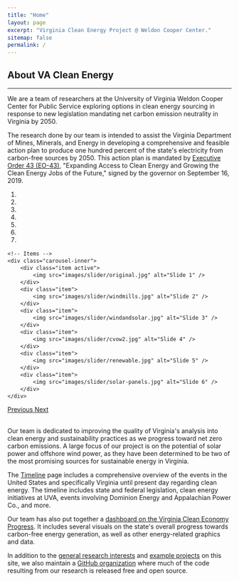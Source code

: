 ```yaml
---
title: "Home"
layout: page
excerpt: "Virginia Clean Energy Project @ Weldon Cooper Center."
sitemap: false
permalink: /
---
```

## About VA Clean Energy
***

We are a team of researchers at the University of Virginia Weldon Cooper Center for Public Service exploring options in clean energy sourcing in response to new legislation mandating net carbon emission neutrality in Virginia by 2050.


The research done by our team is intended to assist the Virginia Department of Mines, Minerals, and Energy in developing a comprehensive and feasible action plan to produce one hundred percent of the state's electricity from carbon-free sources by 2050. This action plan is mandated by [Executive Order 43 (EO-43)](https://www.governor.virginia.gov/media/governorvirginiagov/executive-actions/EO-43-Expanding-Access-to-Clean-Energy-and-Growing-the-Clean-Energy-Jobs-of-the-Future.pdf), "Expanding Access to Clean Energy and Growing the Clean Energy Jobs of the Future," signed by the governor on September 16, 2019.



<div id="carousel" class="carousel slide" data-ride="carousel" data-interval="5000" data-pause="hover">
    <!-- Menu -->
    <ol class="carousel-indicators">
        <li data-target="#carousel" data-slide-to="0" class="active"></li>
        <li data-target="#carousel" data-slide-to="1"></li>
        <li data-target="#carousel" data-slide-to="2"></li>
        <li data-target="#carousel" data-slide-to="3"></li>
        <li data-target="#carousel" data-slide-to="4"></li>
        <li data-target="#carousel" data-slide-to="5"></li>
        <li data-target="#carousel" data-slide-to="6"></li>
    </ol>

    <!-- Items -->
    <div class="carousel-inner">
        <div class="item active">
            <img src="images/slider/original.jpg" alt="Slide 1" />
        </div>
        <div class="item">
            <img src="images/slider/windmills.jpg" alt="Slide 2" />
        </div>
        <div class="item">
            <img src="images/slider/windandsolar.jpg" alt="Slide 3" />
        </div>
        <div class="item">
            <img src="images/slider/cvow2.jpg" alt="Slide 4" />
        </div>
        <div class="item">
            <img src="images/slider/renewable.jpg" alt="Slide 5" />
        </div>
        <div class="item">
            <img src="images/slider/solar-panels.jpg" alt="Slide 6" />
        </div>
    </div>
  <a class="left carousel-control" href="#carousel" role="button" data-slide="prev">
    <span class="glyphicon glyphicon-chevron-left" aria-hidden="true"></span>
    <span class="sr-only">Previous</span>
  </a>
  <a class="right carousel-control" href="#carousel" role="button" data-slide="next">
    <span class="glyphicon glyphicon-chevron-right" aria-hidden="true"></span>
    <span class="sr-only">Next</span>
  </a>
</div>

<script src="https://ajax.googleapis.com/ajax/libs/jquery/1.11.3/jquery.min.js"></script>
<script src="js/bootstrap.min.js"></script>

<br/>



Our team is dedicated to improving the quality of Virginia's analysis into clean energy and sustainability practices as we progress toward net zero carbon emissions. A large focus of our project is on the potential of solar power and offshore wind power, as they have been determined to be two of the most promising sources for sustainable energy in Virginia.


The [Timeline](/vacleanenergy.github.io/timeline/) page includes a comprehensive overview of the events in the United States and specifically Virginia until present day regarding clean energy. The timeline includes state and federal legislation, clean energy initiatives at UVA, events involving Dominion Energy and Appalachian Power Co., and more.


Our team has also put together a [dashboard on the Virginia Clean Economy Progress](https://cleanenergyva.shinyapps.io/va_clean_economy_dashboard_production/). It includes several visuals on the state's overall progress towards carbon-free energy generation, as well as other energy-related graphics and data.



In addition to the [general research interests](/vacleanenergy.github.io/research/) and [example projects](/vacleanenergy.github.io/projects/) on this site, we also maintain a [GitHub organization](https://github.com/coopercenter) where much of the code resulting from our research is released free and open source.
